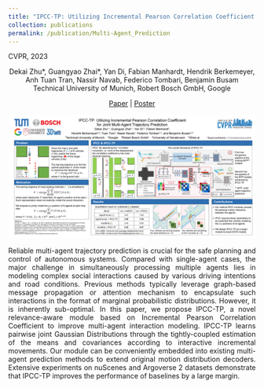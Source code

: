 ```yaml
---
title: "IPCC-TP: Utilizing Incremental Pearson Correlation Coefficient for Joint Multi-Agent Trajectory Prediction"
collection: publications
permalink: /publication/Multi-Agent_Prediction
---
```


CVPR, 2023

<center>
Dekai Zhu*, Guangyao Zhai*, Yan Di, Fabian Manhardt, Hendrik Berkemeyer, <br /> 
Anh Tuan Tran, Nassir Navab, Federico Tombari, Benjamin Busam <br />
Technical University of Munich, Robert Bosch GmbH, Google
</center>

<p align="center">
  <a href="https://openaccess.thecvf.com/content/CVPR2023/html/Zhu_IPCC-TP_Utilizing_Incremental_Pearson_Correlation_Coefficient_for_Joint_Multi-Agent_Trajectory_CVPR_2023_paper.html">Paper</a> | 
  <a href="https://cvpr.thecvf.com/virtual/2023/poster/22669">Poster</a>
</p>

<p align="center">
  <img src="../images/cvpr23_poster_dekaizhu.png" alt="shape" />
</p>


<p align = "justify"> 
Reliable multi-agent trajectory prediction is crucial for the safe planning and control of autonomous systems. Compared with single-agent cases, the major challenge in simultaneously processing multiple agents lies in modeling complex social interactions caused by various driving intentions and road conditions. Previous methods typically leverage graph-based message propagation or attention mechanism to encapsulate such interactions in the format of marginal probabilistic distributions. However, it is inherently sub-optimal. In this paper, we propose IPCC-TP, a novel relevance-aware module based on Incremental Pearson Correlation Coefficient to improve multi-agent interaction modeling. IPCC-TP learns pairwise joint Gaussian Distributions through the tightly-coupled estimation of the means and covariances according to interactive incremental movements. Our module can be conveniently embedded into existing multi-agent prediction methods to extend original motion distribution decoders. Extensive experiments on nuScenes and Argoverse 2 datasets demonstrate that IPCC-TP improves the performance of baselines by a large margin.
</p>